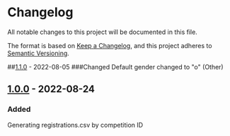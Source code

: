 # Changelog
All notable changes to this project will be documented in this file.

The format is based on [Keep a Changelog](https://keepachangelog.com/en/1.0.0/),
and this project adheres to [Semantic Versioning](https://semver.org/spec/v2.0.0.html).

##[1.1.0](https://github.com/TimWCA/RegistrationsCSVGenerator/releases/tag/v1.1.0) - 2022-08-05
###Changed
Default gender changed to "o" (Other)

## [1.0.0](https://github.com/TimWCA/RegistrationsCSVGenerator/releases/tag/v1.0.0) - 2022-08-24
### Added
Generating registrations.csv by competition ID

